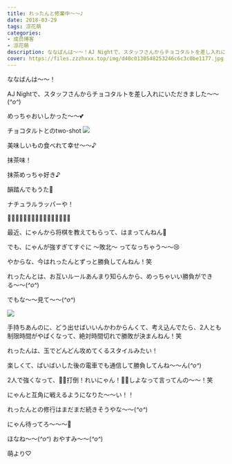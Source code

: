 ```yaml
---
title: れったんと修業中～～♪
date: 2018-03-29
tags: 涼花萌
categories: 
- 成员博客
- 涼花萌
description: ななばんは〜〜！AJ Nightで、スタッフさんからチョコタルトを差し入れにいただきました〜〜(*^o^*)めっちゃおいしかった〜〜💕チョコタルトとのtwo-shot...
cover: https://files.zzzhxxx.top/img/d40c0130548253246c6c3c0be1177.jpg 
---
```








ななばんは〜〜！





AJ Nightで、スタッフさんからチョコタルトを差し入れにいただきました〜〜(*^o^*)





めっちゃおいしかった〜〜💕








チョコタルトとのtwo-shot
![](https://files.zzzhxxx.top/img/d40c0130548253246c6c3c0be1177.jpg)









美味しいもの食べれて幸せ〜〜♪






抹茶味！







抹茶めっちゃ好き♪








韻踏んでもうた🙊





ナチュラルラッパーや！













🍬🍬🍬🍬🍬🍬🍬🍬🍬🍬🍬🍬🍬🍬🍬🍬





最近、にゃんから将棋を教えてもらって、はまってんねん🤗








でも、にゃんが強すぎてすぐに 〜敗北〜 ってなっちゃう〜〜😢





やからな、今はれったんとずっと勝負してんねん！笑








れったんとは、お互いルールあんまり知らんから、めっちゃいい勝負ができる〜〜(*^o^*)











でもな〜〜見て〜〜(*^o^*)





![](https://files.zzzhxxx.top/img/d40c0130548253246c6c3c0be1177-01.jpg)






手持ちあんのに、どう出せばいいんかわからんくて、考え込んでたら、2人とも制限時間がやばくなって、絶対時間切れで勝敗が決まんねん！笑






れったんは、玉でどんどん攻めてくるスタイルみたい！






楽しくて、ばいばいした後の電車でも通信して勝負してんね〜〜ん(*^o^*)







2人で強くなって、👊🏻打倒！れいにゃん！👊🏻しよなって言ってんの〜〜！笑





にゃんと互角に戦えるようになりた〜〜い！！







れったんとの修行はまだまだ続きそうやな〜〜(*^o^*)










にゃん待ってろ〜〜〜🤗













ほなね〜〜(*^o^*)
おやすみ〜〜(*^o^*)





萌より♡


